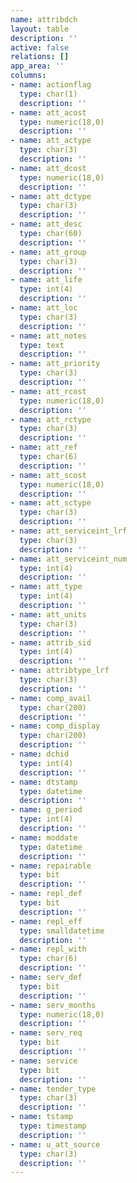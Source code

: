 ```yaml
---
name: attribdch
layout: table
description: ''
active: false
relations: []
app_area: ''
columns:
- name: actionflag
  type: char(1)
  description: ''
- name: att_acost
  type: numeric(18,0)
  description: ''
- name: att_actype
  type: char(3)
  description: ''
- name: att_dcost
  type: numeric(18,0)
  description: ''
- name: att_dctype
  type: char(3)
  description: ''
- name: att_desc
  type: char(60)
  description: ''
- name: att_group
  type: char(3)
  description: ''
- name: att_life
  type: int(4)
  description: ''
- name: att_loc
  type: char(3)
  description: ''
- name: att_notes
  type: text
  description: ''
- name: att_priority
  type: char(3)
  description: ''
- name: att_rcost
  type: numeric(18,0)
  description: ''
- name: att_rctype
  type: char(3)
  description: ''
- name: att_ref
  type: char(6)
  description: ''
- name: att_scost
  type: numeric(18,0)
  description: ''
- name: att_sctype
  type: char(3)
  description: ''
- name: att_serviceint_lrf
  type: char(3)
  description: ''
- name: att_serviceint_num
  type: int(4)
  description: ''
- name: att_type
  type: int(4)
  description: ''
- name: att_units
  type: char(3)
  description: ''
- name: attrib_sid
  type: int(4)
  description: ''
- name: attribtype_lrf
  type: char(3)
  description: ''
- name: comp_avail
  type: char(200)
  description: ''
- name: comp_display
  type: char(200)
  description: ''
- name: dchid
  type: int(4)
  description: ''
- name: dtstamp
  type: datetime
  description: ''
- name: g_period
  type: int(4)
  description: ''
- name: moddate
  type: datetime
  description: ''
- name: repairable
  type: bit
  description: ''
- name: repl_def
  type: bit
  description: ''
- name: repl_eff
  type: smalldatetime
  description: ''
- name: repl_with
  type: char(6)
  description: ''
- name: serv_def
  type: bit
  description: ''
- name: serv_months
  type: numeric(18,0)
  description: ''
- name: serv_req
  type: bit
  description: ''
- name: service
  type: bit
  description: ''
- name: tender_type
  type: char(3)
  description: ''
- name: tstamp
  type: timestamp
  description: ''
- name: u_att_source
  type: char(3)
  description: ''
---
```


